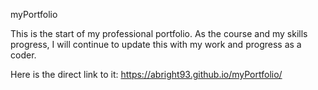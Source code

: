 myPortfolio

This is the start of my professional portfolio. As the course and my skills progress, I will continue to update this with my work and progress as a coder.

Here is the direct link to it: https://abright93.github.io/myPortfolio/

